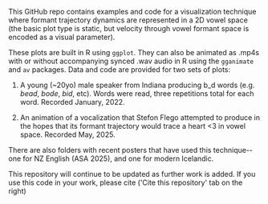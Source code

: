 This GitHub repo contains examples and code for a visualization technique where formant trajectory dynamics are represented in a 2D vowel space (the basic plot type is static, but velocity through vowel formant space is encoded as a visual parameter). 

These plots are built in R using `ggplot`. They can also be animated as .mp4s with or without accompanying synced .wav audio in R using the `gganimate` and `av` packages. Data and code are provided for two sets of plots:


1) A young (~20yo) male speaker from Indiana producing b_d words (e.g. *bead*, *bode*, *bid*, etc). Words were read, three repetitions total for each word. Recorded January, 2022.


2) An animation of a vocalization that Stefon Flego attempted to produce in the hopes that its formant trajectory would trace a heart <3 in vowel space. Recorded May, 2025.

There are also folders with recent posters that have used this technique-- one for NZ English (ASA 2025), and one for modern Icelandic. 

This repository will continue to be updated as further work is added. If you use this code in your work, please cite ('Cite this repository' tab on the right)
